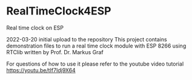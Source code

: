 # RealTimeClock4ESP
Real time clock on ESP 

2022-03-20  initial upload to the repository
This project contains demonstration files to run a real time clock module with ESP 8266 using RTClib
written by Prof. Dr. Markus Graf

For questions of how to use it please refer to the youtube video tutorial
https://youtu.be/tIf7Idj9X64
